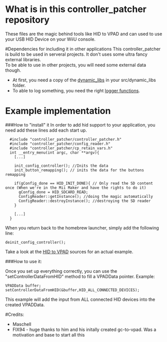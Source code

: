 # What is in this controller_patcher repository
These files are the magic behind tools like HID to VPAD and can used to use your USB HID Device on your WiiU console.

#Dependencies for including it in other applications
This controller_patcher is build to be used in serveral projects. It don't uses some ultra fancy external libraries. </br>
To be able to use in other projects, you will need some external data though.</br>
- At first, you need a copy of the [dynamic_libs](https://github.com/Maschell/dynamic_libs) in your src/dynamic_libs folder.
- To able to log something, you need the right [logger functions](https://github.com/Maschell/hid_to_vpad/tree/master/src/utils).

# Example implementation
###How to "install" it
In order to add hid support to your application, you need add these lines add each start up.
```
  #include "controller_patcher/controller_patcher.h"
  #include "controller_patcher/config_reader.h"
  #include "controller_patcher/cp_retain_vars.h"
  int __entry_menu(int argc, char **argv){
    [...]
    
    init_config_controller(); //Inits the data
    init_button_remapping(); // inits the data for the buttons remapping
    
    if(gConfig_done == HID_INIT_DONE){ // Only read the SD content once (When we're in the Mii Maker and have the rights to do it)
      gConfig_done = HID_SDCARD_READ;       
      ConfigReader::getInstance(); //doing the magic automatically
      ConfigReader::destroyInstance(); //destroying the SD reader
    }
    
    [...]
  }
```

When you return back to the homebrew launcher, simply add the following line:

```
deinit_config_controller();
```
Take a look at the [HID to VPAD](https://github.com/Maschell/hid_to_vpad) sources for an actual example.


###How to use it:

Once you set up everything correctly, you can use the "setControllerDataFromHID" method to fill a VPADData pointer. Example:
```
VPADData buffer;
setControllerDataFromHID(&buffer,HID_ALL_CONNECTED_DEVICES);
```
This example will add the input from ALL connected HID devices into the created VPADData.

#Credits:
- Maschell
- FIX94 - huge thanks to him and his initally created gc-to-vpad. Was a motivation and base to start all this
